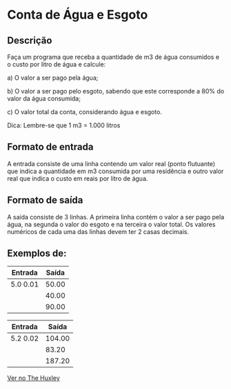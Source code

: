 # Conta de Água e Esgoto

## Descrição
Faça um programa que receba a quantidade de m3 de água consumidos e o custo por litro de água e calcule:

a) O valor a ser pago pela água; 

b) O valor a ser pago pelo esgoto, sabendo que este corresponde a 80% do valor da água consumida;

c) O valor total da conta, considerando água e esgoto.

Dica: Lembre-se que 1 m3 = 1.000 litros

## Formato de entrada

A entrada consiste de uma linha contendo um valor real (ponto flutuante) que indica a quantidade em m3 consumida por uma residência e outro valor real que indica o custo em reais por litro de água.

## Formato de saída

A saída consiste de 3 linhas. A primeira linha contém o valor a ser pago pela água, na segunda o valor do esgoto e na terceira o valor total. Os valores numéricos de cada uma das linhas devem ter 2 casas decimais.


## Exemplos de:

| Entrada| Saída |
| -- | -- |
| 5.0 0.01 | 50.00 |
| | 40.00 |
| | 90.00 |

| Entrada| Saída |
| -- | -- |
| 5.2 0.02 | 104.00 |
| | 83.20 |
| | 187.20 |1

[Ver no The Huxley](https://thehuxley.com/problem/2174)
